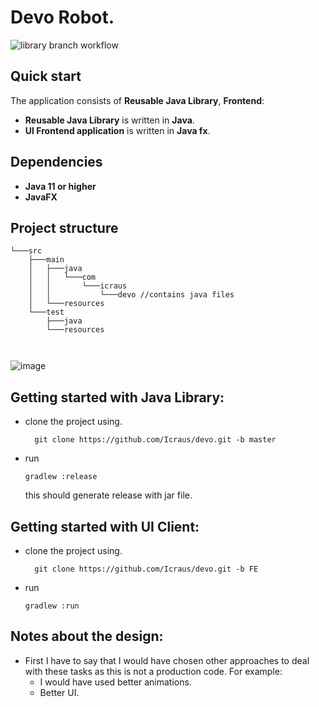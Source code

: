 # Devo Robot.

![library branch workflow](https://github.com/icraus/devo/actions/workflows/CI.yaml/badge.svg??branch=master)


## Quick start
The application consists of **Reusable Java Library**, **Frontend**:
- **Reusable Java Library** is written in **Java**.
- **UI Frontend application** is written in **Java fx**.

## Dependencies
- **Java 11 or higher**
- **JavaFX**

## Project structure
```
└───src
    ├───main
    │   ├───java
    │   │   └───com
    │   │       └───icraus
    │   │           └───devo //contains java files
    │   └───resources
    └───test
        ├───java
        └───resources



```
![image](https://user-images.githubusercontent.com/19273690/164977300-fb31510a-abb9-48b5-8c7f-e3d91d348b8c.png)

## Getting started with Java Library:
- clone the project using.
  ```
    git clone https://github.com/Icraus/devo.git -b master
  ```
- run
  ```
  gradlew :release
  ```
  this should generate release with jar file.

## Getting started with UI Client:
- clone the project using.
  ```
    git clone https://github.com/Icraus/devo.git -b FE
  ```
- run
  ```
  gradlew :run
  ```
## Notes about the design:
- First I have to say that I would have chosen other approaches to deal with
  these tasks as this is not a production code.
  For example:
  * I would have used better animations.
  * Better UI.
 

